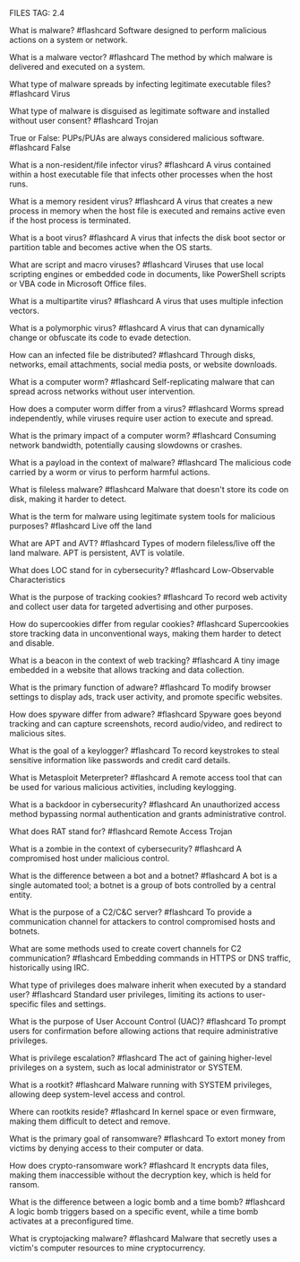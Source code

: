 FILES TAG: 2.4

What is malware? #flashcard
Software designed to perform malicious actions on a system or network.
<!--ID: 1722783907392-->


What is a malware vector? #flashcard
The method by which malware is delivered and executed on a system.
<!--ID: 1722783907401-->


What type of malware spreads by infecting legitimate executable files? #flashcard
Virus
<!--ID: 1722783907407-->


What type of malware is disguised as legitimate software and installed without user consent? #flashcard
Trojan
<!--ID: 1722783907415-->


True or False: PUPs/PUAs are always considered malicious software. #flashcard
False
<!--ID: 1722783907423-->

What is a non-resident/file infector virus? #flashcard
A virus contained within a host executable file that infects other processes when the host runs.
<!--ID: 1722784183940-->


What is a memory resident virus? #flashcard
A virus that creates a new process in memory when the host file is executed and remains active even if the host process is terminated.
<!--ID: 1722784183950-->


What is a boot virus? #flashcard
A virus that infects the disk boot sector or partition table and becomes active when the OS starts.
<!--ID: 1722784183957-->


What are script and macro viruses? #flashcard
Viruses that use local scripting engines or embedded code in documents, like PowerShell scripts or VBA code in Microsoft Office files.
<!--ID: 1722784183964-->


What is a multipartite virus? #flashcard
A virus that uses multiple infection vectors.
<!--ID: 1722784183970-->


What is a polymorphic virus? #flashcard
A virus that can dynamically change or obfuscate its code to evade detection.
<!--ID: 1722784183977-->


How can an infected file be distributed? #flashcard
Through disks, networks, email attachments, social media posts, or website downloads.
<!--ID: 1722784183983-->

What is a computer worm? #flashcard
Self-replicating malware that can spread across networks without user intervention.
<!--ID: 1722784360759-->


How does a computer worm differ from a virus? #flashcard
Worms spread independently, while viruses require user action to execute and spread.
<!--ID: 1722784360761-->


What is the primary impact of a computer worm? #flashcard
Consuming network bandwidth, potentially causing slowdowns or crashes.
<!--ID: 1722784360763-->


What is a payload in the context of malware? #flashcard
The malicious code carried by a worm or virus to perform harmful actions.
<!--ID: 1722784360764-->


What is fileless malware? #flashcard
Malware that doesn't store its code on disk, making it harder to detect.
<!--ID: 1722784360765-->


What is the term for malware using legitimate system tools for malicious purposes? #flashcard
Live off the land
<!--ID: 1722784360767-->


What are APT and AVT? #flashcard
Types of modern fileless/live off the land malware. APT is persistent, AVT is volatile.
<!--ID: 1722784360768-->


What does LOC stand for in cybersecurity? #flashcard
Low-Observable Characteristics
<!--ID: 1722784360770-->

What is the purpose of tracking cookies? #flashcard
To record web activity and collect user data for targeted advertising and other purposes.
<!--ID: 1722784565563-->


How do supercookies differ from regular cookies? #flashcard
Supercookies store tracking data in unconventional ways, making them harder to detect and disable.
<!--ID: 1722784565566-->


What is a beacon in the context of web tracking? #flashcard
A tiny image embedded in a website that allows tracking and data collection.
<!--ID: 1722784565568-->


What is the primary function of adware? #flashcard
To modify browser settings to display ads, track user activity, and promote specific websites.
<!--ID: 1722784565570-->


How does spyware differ from adware? #flashcard
Spyware goes beyond tracking and can capture screenshots, record audio/video, and redirect to malicious sites.
<!--ID: 1722784565572-->


What is the goal of a keylogger? #flashcard
To record keystrokes to steal sensitive information like passwords and credit card details.
<!--ID: 1722784565574-->


What is Metasploit Meterpreter? #flashcard
A remote access tool that can be used for various malicious activities, including keylogging.
<!--ID: 1722784565575-->

What is a backdoor in cybersecurity? #flashcard
An unauthorized access method bypassing normal authentication and grants administrative control.
<!--ID: 1722784710556-->


What does RAT stand for? #flashcard
Remote Access Trojan
<!--ID: 1722784710561-->


What is a zombie in the context of cybersecurity? #flashcard
A compromised host under malicious control.
<!--ID: 1722784710564-->


What is the difference between a bot and a botnet? #flashcard
A bot is a single automated tool; a botnet is a group of bots controlled by a central entity.
<!--ID: 1722784710567-->


What is the purpose of a C2/C&C server? #flashcard
To provide a communication channel for attackers to control compromised hosts and botnets.
<!--ID: 1722784710569-->


What are some methods used to create covert channels for C2 communication? #flashcard
Embedding commands in HTTPS or DNS traffic, historically using IRC.
<!--ID: 1722784710571-->

What type of privileges does malware inherit when executed by a standard user? #flashcard
Standard user privileges, limiting its actions to user-specific files and settings.
<!--ID: 1722784795852-->


What is the purpose of User Account Control (UAC)? #flashcard
To prompt users for confirmation before allowing actions that require administrative privileges.
<!--ID: 1722784795855-->


What is privilege escalation? #flashcard
The act of gaining higher-level privileges on a system, such as local administrator or SYSTEM.
<!--ID: 1722784795858-->


What is a rootkit? #flashcard
Malware running with SYSTEM privileges, allowing deep system-level access and control.
<!--ID: 1722784795860-->


Where can rootkits reside? #flashcard
In kernel space or even firmware, making them difficult to detect and remove.
<!--ID: 1722784795862-->

What is the primary goal of ransomware? #flashcard
To extort money from victims by denying access to their computer or data.
<!--ID: 1722784991274-->


How does crypto-ransomware work? #flashcard
It encrypts data files, making them inaccessible without the decryption key, which is held for ransom.
<!--ID: 1722784991279-->


What is the difference between a logic bomb and a time bomb? #flashcard
A logic bomb triggers based on a specific event, while a time bomb activates at a preconfigured time.
<!--ID: 1722784991282-->


What is cryptojacking malware? #flashcard
Malware that secretly uses a victim's computer resources to mine cryptocurrency.
<!--ID: 1722784991284-->









